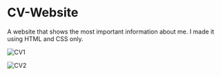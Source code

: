 # CV-Website
A website that shows the most important information about me. I made it using HTML and CSS only.

![CV1](https://github.com/Osama-Rakan/CV-Website/assets/78223597/280b7c87-7e3c-480b-bbf1-d3d341b49053)

![CV2](https://github.com/Osama-Rakan/CV-Website/assets/78223597/f45bb1b7-47cc-44f9-b5e8-036e64d6fdcc)
